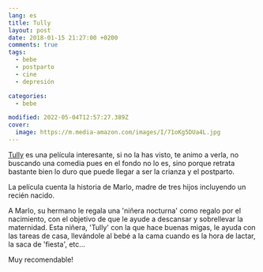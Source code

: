 ```yaml
---
lang: es
title: Tully
layout: post
date: 2018-01-15 21:27:00 +0200
comments: true
tags:
  - bebe
  - postparto
  - cine
  - depresión

categories:
  - bebe

modified: 2022-05-04T12:57:27.389Z
cover:
  image: https://m.media-amazon.com/images/I/71oKg5DUa4L.jpg
---
```


[Tully](https://www.amazon.es/dp/B07F14BMR2?tag=redken-21) es una película interesante, si no la has visto, te animo a verla, no buscando una comedia pues en el fondo no lo es, sino porque retrata bastante bien lo duro que puede llegar a ser la crianza y el postparto.

La película cuenta la historia de Marlo, madre de tres hijos incluyendo un recién nacido.

A Marlo, su hermano le regala una 'niñera nocturna' como regalo por el nacimiento, con el objetivo de que le ayude a descansar y sobrellevar la maternidad. Esta niñera, 'Tully' con la que hace buenas migas, le ayuda con las tareas de casa, llevándole al bebé a la cama cuando es la hora de lactar, la saca de 'fiesta', etc...

Muy recomendable!
